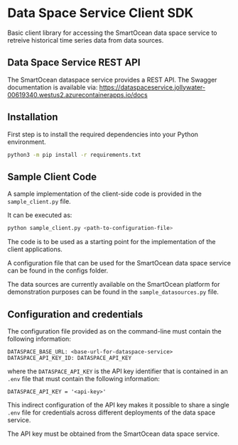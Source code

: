 # Data Space Service Client SDK

Basic client library for accessing the SmartOcean data space service to retreive historical time series data from data sources.

## Data Space Service REST API

The SmartOcean dataspace service provides a REST API. The Swagger documentation is available via: https://dataspaceservice.jollywater-00619340.westus2.azurecontainerapps.io/docs

## Installation

First step is to install the required dependencies into your Python environment.
```bash 
python3 -m pip install -r requirements.txt
```

## Sample Client Code

A sample implementation of the client-side code is provided in the `sample_client.py` file. 

It can be executed as:

```bash
python sample_client.py <path-to-configuration-file>
```

The code is to be used as a starting point for the implementation of the client applications.

A configuration file that can be used for the SmartOcean data space service can be found in the configs folder.

The data sources are currently available on the SmartOcean platform for demonstration purposes can be found in the `sample_datasources.py` file.

## Configuration and credentials        

The configuration file provided as on the command-line must contain the following information:

```
DATASPACE_BASE_URL: <base-url-for-dataspace-service>
DATASPACE_API_KEY_ID: DATASPACE_API_KEY
```

where the `DATASPACE_API_KEY` is the API key identifier that is contained in an `.env` file that must contain the following information:

```
DATASPACE_API_KEY = '<api-key>'
```

This indirect configuration of the API key makes it possible to share a single `.env` file for credentials across different deployments of the data space service.

The API key must be obtained from the SmartOcean data space service.
